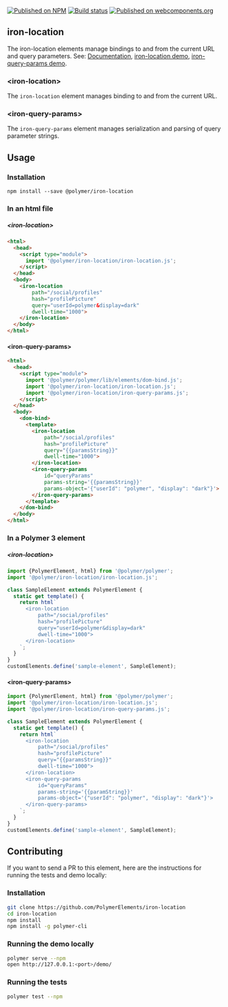 [![Published on NPM](https://img.shields.io/npm/v/@polymer/iron-location.svg)](https://www.npmjs.com/package/@polymer/iron-location)
[![Build status](https://travis-ci.org/PolymerElements/iron-location.svg?branch=master)](https://travis-ci.org/PolymerElements/iron-location)
[![Published on webcomponents.org](https://img.shields.io/badge/webcomponents.org-published-blue.svg)](https://webcomponents.org/element/@polymer/iron-location)

## iron-location
The iron-location elements manage bindings to and from the current URL and query
parameters.
See: [Documentation](https://www.webcomponents.org/element/@polymer/iron-location),
  [iron-location demo](https://www.webcomponents.org/element/@polymer/iron-location/demo/demo/index.html),
  [iron-query-params demo](https://www.webcomponents.org/element/@polymer/iron-location/demo/demo/iron-query-params.html).

### &lt;iron-location&gt;

The `iron-location` element manages binding to and from the current URL.

### &lt;iron-query-params&gt;

The `iron-query-params` element manages serialization and parsing of query
parameter strings.

## Usage

### Installation
```
npm install --save @polymer/iron-location
```

### In an html file

##### &lt;iron-location&gt;
```html
<html>
  <head>
    <script type="module">
      import '@polymer/iron-location/iron-location.js';
    </script>
  </head>
  <body>
    <iron-location
        path="/social/profiles"
        hash="profilePicture"
        query="userId=polymer&display=dark"
        dwell-time="1000">
    </iron-location>
  </body>
</html>
```

#### &lt;iron-query-params&gt;
```html
<html>
  <head>
    <script type="module">
      import '@polymer/polymer/lib/elements/dom-bind.js';
      import '@polymer/iron-location/iron-location.js';
      import '@polymer/iron-location/iron-query-params.js';
    </script>
  </head>
  <body>
    <dom-bind>
      <template>
        <iron-location
            path="/social/profiles"
            hash="profilePicture"
            query="{{paramsString}}"
            dwell-time="1000">
        </iron-location>
        <iron-query-params
            id="queryParams"
            params-string='{{paramsString}}'
            params-object='{"userId": "polymer", "display": "dark"}'>
        </iron-query-params>
      </template>
    </dom-bind>
  </body>
</html>
```

### In a Polymer 3 element

##### &lt;iron-location&gt;
```js
import {PolymerElement, html} from '@polymer/polymer';
import '@polymer/iron-location/iron-location.js';

class SampleElement extends PolymerElement {
  static get template() {
    return html`
      <iron-location
          path="/social/profiles"
          hash="profilePicture"
          query="userId=polymer&display=dark"
          dwell-time="1000">
      </iron-location>
    `;
  }
}
customElements.define('sample-element', SampleElement);
```

#### &lt;iron-query-params&gt;
```js
import {PolymerElement, html} from '@polymer/polymer';
import '@polymer/iron-location/iron-location.js';
import '@polymer/iron-location/iron-query-params.js';

class SampleElement extends PolymerElement {
  static get template() {
    return html`
      <iron-location
          path="/social/profiles"
          hash="profilePicture"
          query="{{paramsString}}"
          dwell-time="1000">
      </iron-location>
      <iron-query-params
          id="queryParams"
          params-string='{{paramString}}'
          params-object='{"userId": "polymer", "display": "dark"}'>
      </iron-query-params>
    `;
  }
}
customElements.define('sample-element', SampleElement);
```

## Contributing
If you want to send a PR to this element, here are
the instructions for running the tests and demo locally:

### Installation
```sh
git clone https://github.com/PolymerElements/iron-location
cd iron-location
npm install
npm install -g polymer-cli
```

### Running the demo locally
```sh
polymer serve --npm
open http://127.0.0.1:<port>/demo/
```

### Running the tests
```sh
polymer test --npm
```